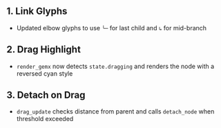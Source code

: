 ## 1. Link Glyphs
- Updated elbow glyphs to use `╰─` for last child and `↳` for mid-branch

## 2. Drag Highlight
- `render_gemx` now detects `state.dragging` and renders the node with a reversed cyan style

## 3. Detach on Drag
- `drag_update` checks distance from parent and calls `detach_node` when threshold exceeded

